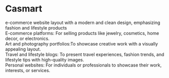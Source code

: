 # Casmart 
e-commerce website layout with a modern and clean design, emphasizing fashion and lifestyle products <br>
E-commerce platforms: For selling products like jewelry, cosmetics, home decor, or electronics.<br>
Art and photography portfolios:To showcase creative work with a visually appealing layout.<br>
Travel and lifestyle blogs: To present travel experiences, fashion trends, and lifestyle tips with high-quality images.<br>
Personal websites: For individuals or professionals to showcase their work, interests, or services.
